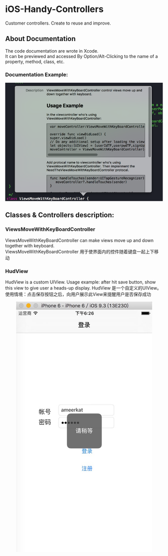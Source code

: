 
# iOS-Handy-Controllers
Customer controllers. Create to reuse and improve.  

## About Documentation
The code documentation are wrote in Xcode.  
It can be previewed and accessed By Option/Alt-Clicking to the name of a property, method, class, etc.  
### Documentation Example:
![alt text](https://github.com/ameerkat81/iOS-Handy-Controllers/blob/master/Pictures/documentationExamplePic.png)

## Classes & Controllers description:
### ViewsMoveWithKeyBoardController
ViewsMoveWithKeyBoardController can make views move up and down together with keyboard.  
ViewsMoveWithKeyBoardController 用于使界面内的控件随着键盘一起上下移动
### HudView
HudView is a custom UIView. Usage example: after hit save button, show this view to give user a heads-up display.
HudView 是一个自定义的UIView。使用情境：点击保存按钮之后，向用户展示此View来提醒用户是否保存成功  
<div align=center>
<img src="https://github.com/ameerkat81/iOS-Handy-Controllers/blob/master/Pictures/HudView.jpeg"/>
</div>
